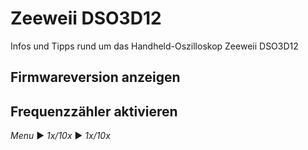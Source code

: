 # Zeeweii DSO3D12
Infos und Tipps rund um das Handheld-Oszilloskop Zeeweii DSO3D12

## Firmwareversion anzeigen

## Frequenzzähler aktivieren
*Menu* ▶️ *1x/10x* ▶️ *1x/10x*
